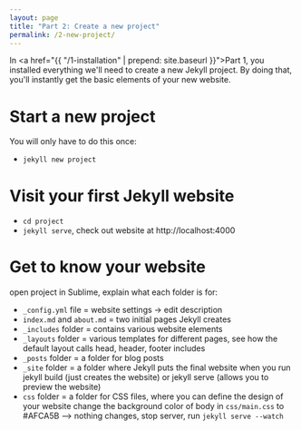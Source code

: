 ```yaml
---
layout: page
title: "Part 2: Create a new project"
permalink: /2-new-project/
---
```


In <a href="{{ "/1-installation" | prepend: site.baseurl }}">Part 1</a>, you installed everything we'll need to create a new Jekyll project. By doing that, you'll instantly get the basic elements of your new website.

# Start a new project

You will only have to do this once:

- `jekyll new project`

# Visit your first Jekyll website

- `cd project`
- `jekyll serve`, check out website at http://localhost:4000

# Get to know your website

open project in Sublime, explain what each folder is for:

- `_config.yml` file = website settings -> edit description
- `index.md` and `about.md` = two initial pages Jekyll creates
- `_includes` folder = contains various website elements
- `_layouts` folder = various templates for different pages, see how the default layout calls head, header, footer includes
- `_posts` folder = a folder for blog posts
- `_site` folder = a folder where Jekyll puts the final website when you run jekyll build (just creates the website) or jekyll serve (allows you to preview the website)
- `css` folder = a folder for CSS files, where you can define the design of your website 
change the background color of body in `css/main.css` to #AFCA5B —> nothing changes, stop server, run `jekyll serve --watch`
